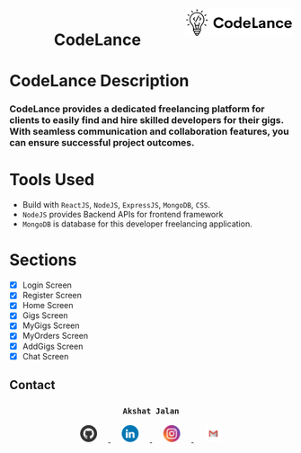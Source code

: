 <img src="/frontend/src/assets/codelance_logo.png" height="50px" align="right"/>

<h1 align="center">CodeLance</h1>


# CodeLance Description
<h3>
  CodeLance provides a dedicated freelancing platform for clients to easily find and hire skilled developers for their gigs. With seamless communication and collaboration features, you can ensure successful project outcomes.
</h3>

# Tools Used

- Build with `ReactJS`, `NodeJS`, `ExpressJS`, `MongoDB`, `CSS`.
- `NodeJS` provides Backend APIs for frontend framework
- `MongoDB` is database for this developer freelancing application.

# Sections
- [x] Login Screen
- [x] Register Screen
- [x] Home Screen
- [x] Gigs Screen
- [x] MyGigs Screen
- [x] MyOrders Screen
- [x] AddGigs Screen
- [x] Chat Screen

## Contact 
 <h3 align="center">
  <code> Akshat Jalan </code>
</h3>
  <p align="center"> 

  <a href="https://github.com/Akshatjalan">
    <img src="https://github.com/Akshatjalan/akshat/blob/master/Color/Github.svg" width="30" height="30" hspace="20">
  </a>

  <a href="https://www.linkedin.com/in/akshat-jalan/">
    <img src="https://github.com/Akshatjalan/akshat/blob/master/Color/LinkedIN.svg" width="30" height="30" hspace="20">
  </a>

  <a href="https://www.instagram.com/akshatxjalan/">
    <img src="https://github.com/Akshatjalan/akshat/blob/master/Color/Instagram.svg" width="30" height="30" hspace="20">
  </a>
    <a href="mailto:jalanakshat2@gmail.com">
    <img src="https://github.com/Akshatjalan/akshat/blob/master/Color/Gmail.svg"  width="30" height="30" hspace="20">
  </a>

</p>

